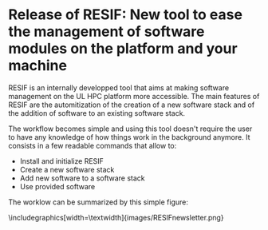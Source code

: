 # Release of RESIF: New tool to ease the management of software modules on the platform and your machine

RESIF is an internally developped tool that aims at making software management on the UL HPC platform more accessible. The main features of RESIF are the automitization of the creation of a new software stack and of the addition of software to an existing software stack.

The workflow becomes simple and using this tool doesn't require the user to have any knowledge of how things work in the background anymore. It consists in a few readable commands that allow to:

- Install and initialize RESIF
- Create a new software stack
- Add new software to a software stack
- Use provided software

The worklow can be summarized by this simple figure:

\includegraphics[width=\textwidth]{images/RESIFnewsletter.png}
